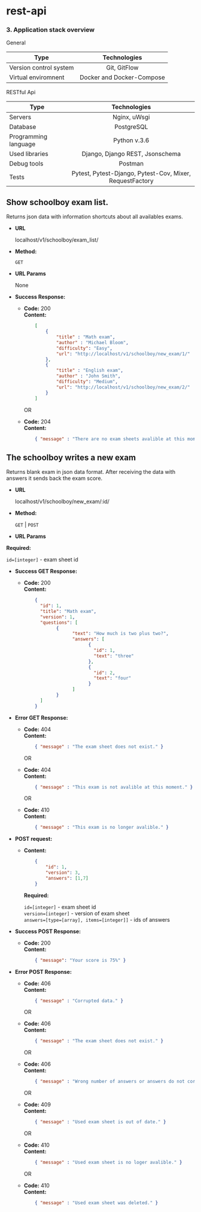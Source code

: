 # rest-api









### 3. Application stack overview

General

| Type        | Technologies           |
| ------------- |:-------------:|
| Version control system  | Git, GitFlow |
| Virtual enviromnent | Docker and Docker-Compose |

RESTful Api

| Type        | Technologies           |
| ------------- |:-------------:|
| Servers | Nginx, uWsgi |
| Database | PostgreSQL |
| Programming language | Python v.3.6 |
| Used libraries | Django, Django REST, Jsonschema |
| Debug tools | Postman |
| Tests | Pytest, Pytest-Django, Pytest-Cov, Mixer, RequestFactory |




**Show schoolboy exam list.**
----
  Returns json data with information shortcuts about all availables exams.

* **URL**

  localhost/v1/schoolboy/exam_list/

* **Method:**

  `GET`
  
*  **URL Params**

   None

* **Success Response:**

  * **Code:** 200 <br />
    **Content:**
    ```json 
        [
            { 
                "title" : "Math exam",
                "author" : "Michael Bloom", 
                "difficulty": "Easy", 
                "url": "http://localhost/v1/schoolboy/new_exam/1/" 
            },
            { 
                "title" : "English exam",
                "author" : "John Smith", 
                "difficulty": "Medium", 
                "url": "http://localhost/v1/schoolboy/new_exam/2/" 
            }
        ]
    ```

    OR
    
  * **Code:** 204 <br />
    **Content:**
    ```json
        { "message" : "There are no exam sheets avalible at this moment." }
    ```

**The schoolboy writes a new exam**
----
  Returns blank exam in json data format. After receiving the data with answers it sends back the exam score.

* **URL**

  localhost/v1/schoolboy/new_exam/:id/

* **Method:**

  `GET` | `POST`
  
*  **URL Params**

  **Required:**
 
  `id=[integer]` - exam sheet id

* **Success GET Response:**

  * **Code:** 200 <br />
    **Content:**
    ```json 
        {
          "id": 1,
          "title": "Math exam",
          "version": 1,
          "questions": [
                {
                      "text": "How much is two plus two?",
                      "answers": [
                            {
                              "id": 1,
                              "text": "three"
                            },
                            { 
                              "id": 2,
                              "text": "four"
                            }
                      ]
                }
          ]
        }
    ```
* **Error GET Response:**

  * **Code:** 404 <br />
    **Content:**
    ```json
        { "message" : "The exam sheet does not exist." }
    ```

    OR

  * **Code:** 404 <br />
    **Content:**
    ```json
        { "message" : "This exam is not avalible at this moment." }
    ```

    OR

  * **Code:** 410 <br />
    **Content:**
    ```json
        { "message" : "This exam is no longer avalible." }
    ```
* **POST request:**

  * **Content:**
    ```json
        { 
            "id": 1,
            "version": 3,
            "answers": [1,7]
        }
    ```

    **Required:**
 
    `id=[integer]` - exam sheet id<br />
    `version=[integer]` - version of exam sheet<br />
    `answers=[type=[array], items=[integer]]` - ids of answers
* **Success POST Response:**

  * **Code:** 200 <br />
    **Content:**
    ```json 
        { "message": "Your score is 75%" }
    ```
* **Error POST Response:**

  * **Code:** 406 <br />
    **Content:**
    ```json
        { "message" : "Corrupted data." }
    ```

    OR

  * **Code:** 406 <br />
    **Content:**
    ```json
        { "message" : "The exam sheet does not exist." }
    ```

    OR

  * **Code:** 406 <br />
    **Content:**
    ```json
        { "message" : "Wrong number of answers or answers do not correspond to questions." }
    ```

    OR

  * **Code:** 409 <br />
    **Content:**
    ```json
        { "message" : "Used exam sheet is out of date." }
    ```

    OR

  * **Code:** 410 <br />
    **Content:**
    ```json
        { "message" : "Used exam sheet is no loger avalible." }
    ```

    OR

  * **Code:** 410 <br />
    **Content:**
    ```json
        { "message" : "Used exam sheet was deleted." }
    ```
  
